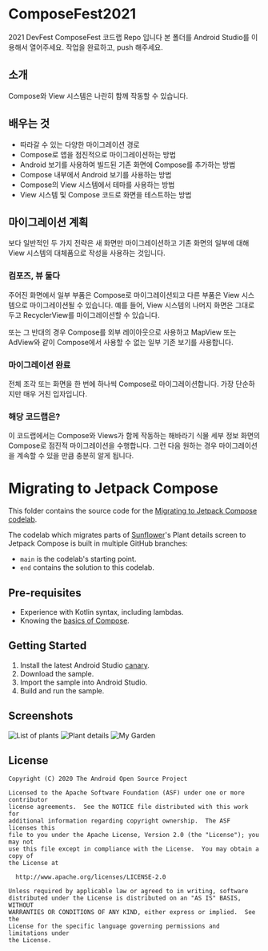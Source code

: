 # ComposeFest2021
2021 DevFest ComposeFest 코드랩 Repo 입니다
본 폴더를 Android Studio를 이용해서 열어주세요.
작업을 완료하고, push 해주세요.

## 소개

Compose와 View 시스템은 나란히 함께 작동할 수 있습니다.

## 배우는 것

- 따라갈 수 있는 다양한 마이그레이션 경로
- Compose로 앱을 점진적으로 마이그레이션하는 방법
- Android 보기를 사용하여 빌드된 기존 화면에 Compose를 추가하는 방법
- Compose 내부에서 Android 보기를 사용하는 방법
- Compose의 View 시스템에서 테마를 사용하는 방법
- View 시스템 및 Compose 코드로 화면을 테스트하는 방법

## 마이그레이션 계획

보다 일반적인 두 가지 전략은 새 화면만 마이그레이션하고 기존 화면의 일부에 대해 View 시스템의
대체품으로 작성을 사용하는 것입니다.

### 컴포즈, 뷰 둘다

주어진 화면에서 일부 부품은 Compose로 마이그레이션되고 다른 부품은 View 시스템으로
마이그레이션될 수 있습니다. 예를 들어, View 시스템의 나머지 화면은 그대로 두고
RecyclerView를 마이그레이션할 수 있습니다.

또는 그 반대의 경우 Compose를 외부 레이아웃으로 사용하고 MapView 또는 AdView와 같이 Compose에서
사용할 수 없는 일부 기존 보기를 사용합니다.

### 마이그레이션 완료

전체 조각 또는 화면을 한 번에 하나씩 Compose로 마이그레이션합니다.
가장 단순하지만 매우 거친 입자입니다.

### 해당 코드랩은?

이 코드랩에서는 Compose와 Views가 함께 작동하는 해바라기 식물 세부 정보 화면의 Compose로
점진적 마이그레이션을 수행합니다. 그런 다음 원하는 경우 마이그레이션을 계속할 수 있을 만큼
충분히 알게 됩니다.


# Migrating to Jetpack Compose

This folder contains the source code for the [Migrating to Jetpack Compose codelab](https://developer.android.com/codelabs/jetpack-compose-migration).

The codelab which migrates parts of [Sunflower](https://github.com/android/sunflower)'s Plant
details screen to Jetpack Compose is built in multiple GitHub branches:

* `main` is the codelab's starting point.
* `end` contains the solution to this codelab.

## Pre-requisites
* Experience with Kotlin syntax, including lambdas.
* Knowing the [basics of Compose](https://developer.android.com/codelabs/jetpack-compose-basics/).

## Getting Started
1. Install the latest Android Studio [canary](https://developer.android.com/studio/preview/).
2. Download the sample.
3. Import the sample into Android Studio.
4. Build and run the sample.


## Screenshots

![List of plants](screenshots/phone_plant_list.png "A list of plants")
![Plant details](screenshots/phone_plant_detail.png "Details for a specific plant")
![My Garden](screenshots/phone_my_garden.png "Plants that have been added to your garden")

## License

```
Copyright (C) 2020 The Android Open Source Project

Licensed to the Apache Software Foundation (ASF) under one or more contributor
license agreements.  See the NOTICE file distributed with this work for
additional information regarding copyright ownership.  The ASF licenses this
file to you under the Apache License, Version 2.0 (the "License"); you may not
use this file except in compliance with the License.  You may obtain a copy of
the License at

  http://www.apache.org/licenses/LICENSE-2.0

Unless required by applicable law or agreed to in writing, software
distributed under the License is distributed on an "AS IS" BASIS, WITHOUT
WARRANTIES OR CONDITIONS OF ANY KIND, either express or implied.  See the
License for the specific language governing permissions and limitations under
the License.
```
